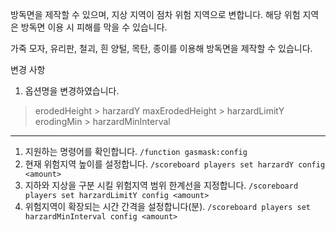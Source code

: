 방독면을 제작할 수 있으며, 지상 지역이 점차 위험 지역으로 변합니다.
해당 위험 지역은 방독면 이용 시 피해를 막을 수 있습니다.

가죽 모자, 유리판, 철괴, 흰 양털, 목탄, 종이를 이용해 방독면을 제작할 수 있습니다.

변경 사항
1. 옵션명을 변경하였습니다.
>   erodedHeight > harzardY
>   maxErodedHeight > harzardLimitY
>   erodingMin > harzardMinInterval

- - -

1. 지원하는 명령어를 확인합니다.
`/function gasmask:config`
2. 현재 위험지역 높이를 설정합니다.
`/scoreboard players set harzardY config <amount>`
3. 지하와 지상을 구분 시킬 위험지역 범위 한계선을 지정합니다.
`/scoreboard players set harzardLimitY config <amount>`
4. 위험지역이 확장되는 시간 간격을 설정합니다(분).
`/scoreboard players set harzardMinInterval config <amount>`
